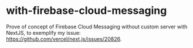 # with-firebase-cloud-messaging
Prove of concept of Firebase Cloud Messaging without custom server with NextJS, to exemplify my issue: https://github.com/vercel/next.js/issues/20826.
